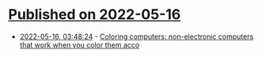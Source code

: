 # [Published on 2022-05-16](index.md)

* [2022-05-16, 03:48:24](https://news.ycombinator.com/item?id=31393501) - [Coloring computers: non-electronic computers that work when you color them acco](https://ipfs.io/ipfs/QmYz7DPRWypGQcbAHr7Mi8EKB6ntSPsEnUsCXbAhBiHQZP/)
